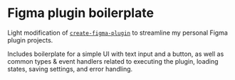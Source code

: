 # Figma plugin boilerplate

Light modification of [`create-figma-plugin`](https://github.com/yuanqing/create-figma-plugin) to streamline my personal Figma plugin projects.

Includes boilerplate for a simple UI with text input and a button, as well as common types & event handlers related to executing the plugin, loading states, saving settings, and error handling.
